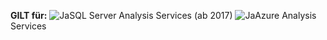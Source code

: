 **GILT für:** ![Ja](media/yes.png)SQL Server Analysis Services (ab 2017) ![Ja](media/yes.png)Azure Analysis Services